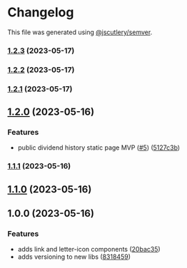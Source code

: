 # Changelog

This file was generated using [@jscutlery/semver](https://github.com/jscutlery/semver).

### [1.2.3](https://github.com/clayton-duarte/amalg/compare/link-1.2.2...link-1.2.3) (2023-05-17)

### [1.2.2](https://github.com/clayton-duarte/amalg/compare/link-1.2.1...link-1.2.2) (2023-05-17)

### [1.2.1](https://github.com/clayton-duarte/amalg/compare/link-1.2.0...link-1.2.1) (2023-05-17)

## [1.2.0](https://github.com/clayton-duarte/amalg/compare/link-1.1.1...link-1.2.0) (2023-05-16)


### Features

* public dividend history static page MVP ([#5](https://github.com/clayton-duarte/amalg/issues/5)) ([5127c3b](https://github.com/clayton-duarte/amalg/commit/5127c3bb37c9d34615e87ce4e511d3a4f4a5eda7))

### [1.1.1](https://github.com/clayton-duarte/amalg/compare/link-1.1.0...link-1.1.1) (2023-05-16)

## [1.1.0](https://github.com/clayton-duarte/amalg/compare/link-1.0.0...link-1.1.0) (2023-05-16)

## 1.0.0 (2023-05-16)

### Features

- adds link and letter-icon components ([20bac35](https://github.com/clayton-duarte/amalg/commit/20bac3534f5addb9a704ace4b92c5345f330f0ad))
- adds versioning to new libs ([8318459](https://github.com/clayton-duarte/amalg/commit/831845994399686562b5c5f8e76448efda878424))
